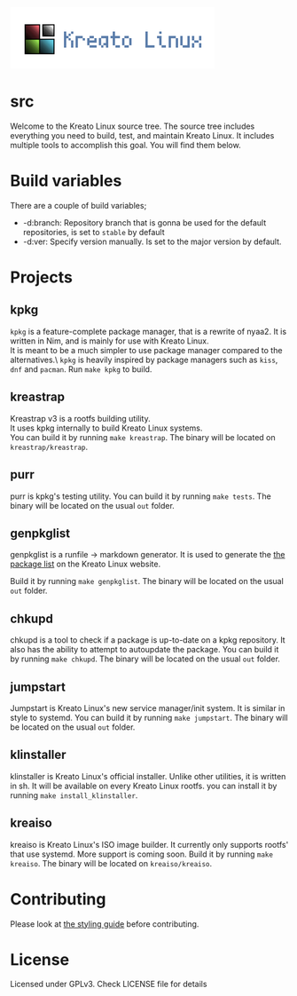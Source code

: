 <p align="left">
<img src="https://github.com/Kreato-Linux/logo/blob/master/withtext.png">
</p>

# src
Welcome to the Kreato Linux source tree. The source tree includes everything you need to build, test, and maintain Kreato Linux. 
It includes multiple tools to accomplish this goal. You will find them below.

# Build variables

There are a couple of build variables;

* -d:branch: Repository branch that is gonna be used for the default repositories, is set to `stable` by default
* -d:ver: Specify version manually. Is set to the major version by default.

# Projects

## kpkg
`kpkg` is a feature-complete package manager, that is a rewrite of nyaa2. It is written in Nim, and is mainly for use with Kreato Linux.\
It is meant to be a much simpler to use package manager compared to the alternatives.\ 
`kpkg` is heavily inspired by package managers such as `kiss`, `dnf` and `pacman`. Run `make kpkg` to build.

## kreastrap
Kreastrap v3 is a rootfs building utility.\
It uses kpkg internally to build Kreato Linux systems.\
You can build it by running `make kreastrap`. The binary will be located on `kreastrap/kreastrap`.

## purr
purr is kpkg's testing utility. You can build it by running `make tests`. The binary will be located on the usual `out` folder.

## genpkglist
genpkglist is a runfile -> markdown generator. It is used to generate the [the package list](https://linux.kreato.dev/packages) on the Kreato Linux website.

Build it by running `make genpkglist`. The binary will be located on the usual `out` folder.

## chkupd
chkupd is a tool to check if a package is up-to-date on a kpkg repository. It also has the ability to attempt to autoupdate the package. You can build it by running `make chkupd`. The binary will be located on the usual `out` folder.

## jumpstart
Jumpstart is Kreato Linux's new service manager/init system. It is similar in style to systemd. You can build it by running `make jumpstart`. The binary will be located on the usual `out` folder.

## klinstaller
klinstaller is Kreato Linux's official installer. Unlike other utilities, it is written in sh. It will be available on every Kreato Linux rootfs. you can install it by running `make install_klinstaller`.

## kreaiso
kreaiso is Kreato Linux's ISO image builder. It currently only supports rootfs' that use systemd. More support is coming soon. Build it by running `make kreaiso`. The binary will be located on `kreaiso/kreaiso`.

# Contributing
Please look at [the styling guide](https://linux.kreato.dev/docs/handbook/contributing/styling/) before contributing.

# License
Licensed under GPLv3. Check LICENSE file for details

